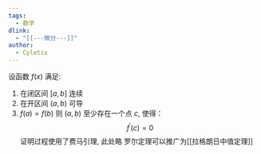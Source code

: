 ```yaml
---
tags:
  - 数学
dlink:
  - "[[---微分---]]"
author:
  - Cyletix
---
```

设函数 $f(x)$ 满足: 
1. 在闭区间 $[a,b]$ 连续
2. 在开区间 $(a,b)$ 可导
3. $f(a)=f(b)$
则 $(a,b)$ 至少存在一个点 $c$, 使得：
$$f ^ { \prime } ( c ) = 0$$
证明过程使用了费马引理, 此处略
罗尔定理可以推广为[[拉格朗日中值定理]]